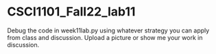 # CSCI1101_Fall22_lab11
Debug the code in week11lab.py using whatever strategy you can apply from class and discussion. Upload a picture or show me your work in discussion.
